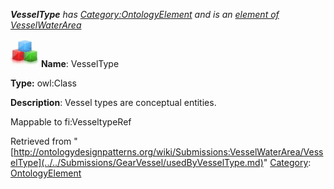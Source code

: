 ___VesselType__ has [Category:OntologyElement](../../Category/OntologyElement.md "Category:OntologyElement") and is an [element of](../../Property/ElementOf.md "Property:ElementOf") [VesselWaterArea](../../Submissions/VesselWaterArea.md "Submissions:VesselWaterArea")_


  




[![Class](../../images/thumb/2/27/Class.gif/45px-Class.gif)](../../Image/Class.gif.md "Class")
__Name__: VesselType 


__Type:__ owl:Class 


__Description__: Vessel types are conceptual entities. 


Mappable to fi:VesseltypeRef 





Retrieved from "[http://ontologydesignpatterns.org/wiki/Submissions:VesselWaterArea/VesselType](../../Submissions/GearVessel/usedByVesselType.md)"
 [Category](http://ontologydesignpatterns.org/wiki/Special:Categories "Special:Categories"): [OntologyElement](../../Category/OntologyElement.md "Category:OntologyElement")